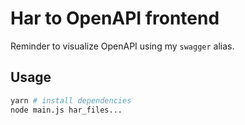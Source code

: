 # Har to OpenAPI frontend
Reminder to visualize OpenAPI using my `swagger` alias. 

## Usage
```bash
yarn # install dependencies
node main.js har_files...
```